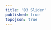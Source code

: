 ```yaml
---
title: 'D3 Slider'
published: true
topojson: true
---
```


<html>
<head>
    <script type="text/javascript" src="http://mbostock.github.com/d3/d3.js"></script>
</head>
<style>
    .slider {
      position: relative;
      top: 40px;
      left: 40px;
    }

    .slider-tray {
      position: absolute;
      width: 100%;
      height: 6px;
      border: solid 1px #ccc;
      border-top-color: #aaa;
      border-radius: 4px;
      background-color: #f0f0f0;
      box-shadow: inset 0 1px 2px rgba(0, 0, 0, 0.08);
    }

    .slider-handle {
      position: absolute;
      top: 3px;
    }

    .slider-handle-icon {
      width: 14px;
      height: 14px;
      border: solid 1px #aaa;
      position: absolute;
      border-radius: 10px;
      background-color: #fff;
      box-shadow: 0 1px 4px rgba(0, 0, 0, 0.2);
      top: -7px;
      left: -7px;
    }
</style>
<body>
   <div class="slider"></div>
<script src="http://d3js.org/d3.v3.min.js"></script>
<script>
    var width = 500;

    var x = d3.scale.linear()
        .domain([1, 100])
        .range([0, width])
        .clamp(true);

    var dispatch = d3.dispatch("sliderChange");

    var slider = d3.select(".slider")
        .style("width", width + "px");

    var sliderTray = slider.append("div")
        .attr("class", "slider-tray");

    var sliderHandle = slider.append("div")
        .attr("class", "slider-handle");

    sliderHandle.append("div")
        .attr("class", "slider-handle-icon")

    slider.call(d3.behavior.drag()
        .on("dragstart", function() {
          dispatch.sliderChange(x.invert(d3.mouse(sliderTray.node())[0]));
          d3.event.sourceEvent.preventDefault();
        })
        .on("drag", function() {
          dispatch.sliderChange(x.invert(d3.mouse(sliderTray.node())[0]));
        }));

    dispatch.on("sliderChange.slider", function(value) {
      sliderHandle.style("left", x(value) + "px")
    });

    </script>
</body>
</html>
